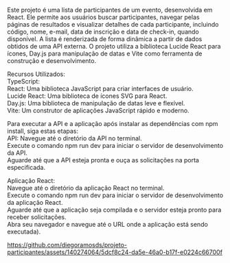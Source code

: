 Este projeto é uma lista de participantes de um evento, desenvolvida em React. Ele permite aos usuários buscar participantes, navegar pelas páginas de resultados e visualizar detalhes de cada participante, incluindo código, nome, e-mail, data de inscrição e data de check-in, quando disponível. A lista é renderizada de forma dinâmica a partir de dados obtidos de uma API externa. O projeto utiliza a biblioteca Lucide React para ícones, Day.js para manipulação de datas e Vite como ferramenta de construção e desenvolvimento.

Recursos Utilizados:<br>
TypeScript:<br>
React: Uma biblioteca JavaScript para criar interfaces de usuário.<br>
Lucide React: Uma biblioteca de ícones SVG para React.<br>
Day.js: Uma biblioteca de manipulação de datas leve e flexível.<br>
Vite: Um construtor de aplicações JavaScript rápido e moderno.<br>

Para executar a API e a aplicação após instalar as dependências com npm install, siga estas etapas:<br>
API:
Navegue até o diretório da API no terminal.<br>
Execute o comando npm run dev para iniciar o servidor de desenvolvimento da API.<br>
Aguarde até que a API esteja pronta e ouça as solicitações na porta especificada.<br>

Aplicação React:<br>
Navegue até o diretório da aplicação React no terminal.<br>
Execute o comando npm run dev para iniciar o servidor de desenvolvimento da aplicação React.<br>
Aguarde até que a aplicação seja compilada e o servidor esteja pronto para receber solicitações.<br>
Abra seu navegador e navegue até o URL onde a aplicação está sendo executada).<br>



https://github.com/diegoramosds/projeto-participantes/assets/140274064/5dcf8c24-da5e-46a0-b17f-e0224c66700f



